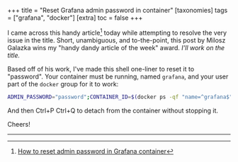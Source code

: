 +++
title = "Reset Grafana admin password in container"
[taxonomies]
  tags = ["grafana", "docker"]
[extra]
  toc = false
+++

I came across this handy article[^1] today while attempting to resolve the very issue in the title. Short, unambiguous, and to-the-point, this post by Milosz Galazka wins my "handy dandy article of the week" award. _I'll work on the title._

Based off of his work, I've made this shell one-liner to reset it to "password". Your container must be running, named `grafana`, and your user part of the `docker` group for it to work:
```bash
ADMIN_PASSWORD="password";CONTAINER_ID=$(docker ps -qf "name=^grafana$");docker exec -it $CONTAINER_ID grafana-cli admin reset-admin-password $ADMIN_PASSWORD
```

And then Ctrl+P Ctrl+Q to detach from the container without stopping it.

Cheers!

---

[^1]: [How to reset admin password in Grafana container](https://blog.sleeplessbeastie.eu/2019/12/11/how-to-reset-admin-password-in-grafana-container/)